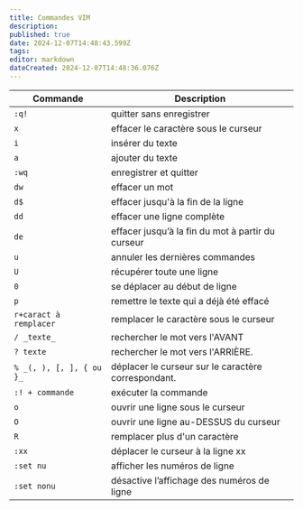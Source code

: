 ```yaml
---
title: Commandes VIM
description: 
published: true
date: 2024-12-07T14:48:43.599Z
tags: 
editor: markdown
dateCreated: 2024-12-07T14:48:36.076Z
---
```



| Commande                 | Description                                         |
| ------------------------ | --------------------------------------------------- |
| `:q!`                    | quitter sans enregistrer                            |
| `x`                      | effacer le caractère sous le curseur                |
| `i`                      | insérer du texte                                    |
| `a`                      | ajouter du texte                                    |
| `:wq`                    | enregistrer et quitter                              |
| `dw`                     | effacer un mot                                      |
| `d$`                     | effacer jusqu'à la fin de la ligne                  |
| `dd`                     | effacer une ligne complète                          |
| `de`                     | effacer jusqu’à la fin du mot à partir du curseur   |
| `u`                      | annuler les dernières commandes                     |
| `U`                      | récupérer toute une ligne                           |
| `0`                      | se déplacer au début de ligne                       |
| `p`                      | remettre le texte qui a déjà été effacé             |
| `r+caract à remplacer`   | remplacer le caractère sous le curseur              |
| `/ _texte_`              | rechercher le mot vers l'AVANT                      |
| `? texte`                | rechercher le mot vers l'ARRIÈRE.                   |
| `% _(, ), [, ], { ou }_` | déplacer le curseur sur le caractère correspondant. |
| `:! + commande`          | exécuter la commande                                |
| `o`                      | ouvrir une ligne sous le curseur                    |
| `O`                      | ouvrir une ligne au-DESSUS du curseur               |
| `R`                      | remplacer plus d'un caractère                       |
| `:xx`                    | déplacer le curseur à la ligne xx                   |
| `:set nu`                | afficher les numéros de ligne                       |
| `:set nonu`              | désactive l’affichage des numéros de ligne          |
